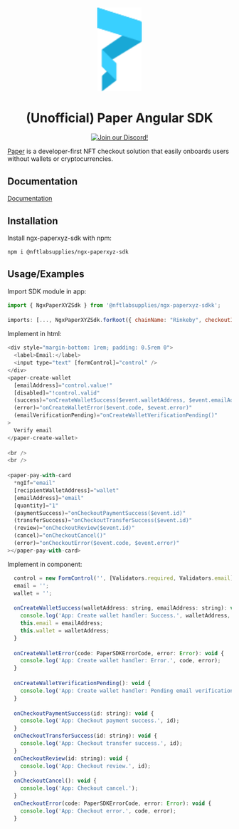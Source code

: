 <p align="center">
    <br />
    <a href="https://paper.xyz"><img src="./src/assets/paper-logo.svg" width="100" alt=""/></a>
    <br />
</p>
<h1 align="center">(Unofficial) Paper Angular SDK</h1>
<p align="center">
	<!-- TODO: Update -->
    <!-- <a href="https://www.npmjs.com/package/@paperxyz/react-client-sdk"><img src="https://img.shields.io/github/package-json/v/paperxyz/react-client-sdk?color=red&label=npm&logo=npm" alt="npm version"/></a> -->
    <a href="https://discord.gg/mnUa29J2Fp"><img alt="Join our Discord!" src="https://img.shields.io/discord/936354866358546453.svg?color=7289da&label=discord&logo=discord&style=flat"/></a>
</p>

[Paper](https://paper.xyz) is a developer-first NFT checkout solution that
easily onboards users without wallets or cryptocurrencies.

## Documentation

[Documentation](https://nftlabteam.github.io/ngx-paperxyz-sdk/index.html)

## Installation

Install ngx-paperxyz-sdk with npm:

```bash
npm i @nftlabsupplies/ngx-paperxyz-sdk
```

## Usage/Examples

Import SDK module in app:

```javascript
import { NgxPaperXYZSdk } from '@nftlabsupplies/ngx-paperxyz-sdkk';

imports: [..., NgxPaperXYZSdk.forRoot({ chainName: "Rinkeby", checkoutId: 'your-checkout-id' })],
```

Implement in html:

```javascript
<div style="margin-bottom: 1rem; padding: 0.5rem 0">
  <label>Email:</label>
  <input type="text" [formControl]="control" />
</div>
<paper-create-wallet
  [emailAddress]="control.value!"
  [disabled]="!control.valid"
  (success)="onCreateWalletSuccess($event.walletAddress, $event.emailAddress)"
  (error)="onCreateWalletError($event.code, $event.error)"
  (emailVerificationPending)="onCreateWalletVerificationPending()"
>
  Verify email
</paper-create-wallet>

<br />
<br />

<paper-pay-with-card
  *ngIf="email"
  [recipientWalletAddress]="wallet"
  [emailAddress]="email"
  [quantity]="1"
  (paymentSuccess)="onCheckoutPaymentSuccess($event.id)"
  (transferSuccess)="onCheckoutTransferSuccess($event.id)"
  (review)="onCheckoutReview($event.id)"
  (cancel)="onCheckoutCancel()"
  (error)="onCheckoutError($event.code, $event.error)"
></paper-pay-with-card>
```

Implement in component:

```javascript
  control = new FormControl('', [Validators.required, Validators.email]);
  email = '';
  wallet = '';

  onCreateWalletSuccess(walletAddress: string, emailAddress: string): void {
    console.log('App: Create wallet handler: Success.', walletAddress, emailAddress);
    this.email = emailAddress;
    this.wallet = walletAddress;
  }

  onCreateWalletError(code: PaperSDKErrorCode, error: Error): void {
    console.log('App: Create wallet handler: Error.', code, error);
  }

  onCreateWalletVerificationPending(): void {
    console.log('App: Create wallet handler: Pending email verification.');
  }

  onCheckoutPaymentSuccess(id: string): void {
    console.log('App: Checkout payment success.', id);
  }
  onCheckoutTransferSuccess(id: string): void {
    console.log('App: Checkout transfer success.', id);
  }
  onCheckoutReview(id: string): void {
    console.log('App: Checkout review.', id);
  }
  onCheckoutCancel(): void {
    console.log('App: Checkout cancel.');
  }
  onCheckoutError(code: PaperSDKErrorCode, error: Error): void {
    console.log('App: Checkout error.', code, error);
  }
```
